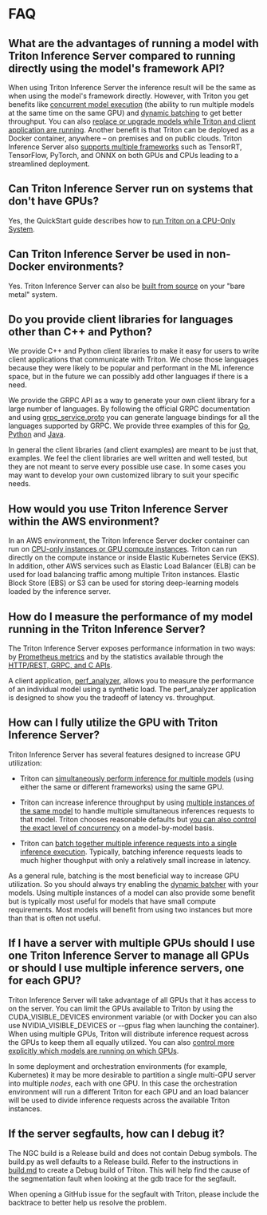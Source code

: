 <!--
# Copyright 2019-2021, NVIDIA CORPORATION & AFFILIATES. All rights reserved.
#
# Redistribution and use in source and binary forms, with or without
# modification, are permitted provided that the following conditions
# are met:
#  * Redistributions of source code must retain the above copyright
#    notice, this list of conditions and the following disclaimer.
#  * Redistributions in binary form must reproduce the above copyright
#    notice, this list of conditions and the following disclaimer in the
#    documentation and/or other materials provided with the distribution.
#  * Neither the name of NVIDIA CORPORATION nor the names of its
#    contributors may be used to endorse or promote products derived
#    from this software without specific prior written permission.
#
# THIS SOFTWARE IS PROVIDED BY THE COPYRIGHT HOLDERS ``AS IS'' AND ANY
# EXPRESS OR IMPLIED WARRANTIES, INCLUDING, BUT NOT LIMITED TO, THE
# IMPLIED WARRANTIES OF MERCHANTABILITY AND FITNESS FOR A PARTICULAR
# PURPOSE ARE DISCLAIMED.  IN NO EVENT SHALL THE COPYRIGHT OWNER OR
# CONTRIBUTORS BE LIABLE FOR ANY DIRECT, INDIRECT, INCIDENTAL, SPECIAL,
# EXEMPLARY, OR CONSEQUENTIAL DAMAGES (INCLUDING, BUT NOT LIMITED TO,
# PROCUREMENT OF SUBSTITUTE GOODS OR SERVICES; LOSS OF USE, DATA, OR
# PROFITS; OR BUSINESS INTERRUPTION) HOWEVER CAUSED AND ON ANY THEORY
# OF LIABILITY, WHETHER IN CONTRACT, STRICT LIABILITY, OR TORT
# (INCLUDING NEGLIGENCE OR OTHERWISE) ARISING IN ANY WAY OUT OF THE USE
# OF THIS SOFTWARE, EVEN IF ADVISED OF THE POSSIBILITY OF SUCH DAMAGE.
-->

# FAQ

## What are the advantages of running a model with Triton Inference Server compared to running directly using the model's framework API?

When using Triton Inference Server the inference result will be the
same as when using the model's framework directly. However, with
Triton you get benefits like [concurrent model
execution](architecture.md#concurrent-model-execution) (the ability to
run multiple models at the same time on the same GPU) and [dynamic
batching](model_configuration.md#dynamic-batcher) to get better
throughput. You can also [replace or upgrade models while Triton and
client application are running](model_management.md). Another benefit
is that Triton can be deployed as a Docker container, anywhere – on
premises and on public clouds. Triton Inference Server also [supports
multiple
frameworks](https://github.com/triton-inference-server/backend) such
as TensorRT, TensorFlow, PyTorch, and ONNX on both GPUs and CPUs
leading to a streamlined deployment.

## Can Triton Inference Server run on systems that don't have GPUs?

Yes, the QuickStart guide describes how to [run Triton on a CPU-Only
System](../getting_started/quickstart.md#run-on-cpu-only-system).

## Can Triton Inference Server be used in non-Docker environments?

Yes. Triton Inference Server can also be [built from
source](../customization_guide/build.md#building-without-docker) on your "bare metal"
system.

## Do you provide client libraries for languages other than C++ and Python?

We provide C++ and Python client libraries to make it easy for users
to write client applications that communicate with Triton. We chose
those languages because they were likely to be popular and performant
in the ML inference space, but in the future we can possibly add other
languages if there is a need.

We provide the GRPC API as a way to generate your own client library
for a large number of languages. By following the official GRPC
documentation and using
[grpc_service.proto](https://github.com/triton-inference-server/common/blob/main/protobuf/grpc_service.proto)
you can generate language bindings for all the languages supported by
GRPC. We provide three examples of this for
[Go](https://github.com/triton-inference-server/client/blob/main/src/grpc_generated/go), 
[Python](https://github.com/triton-inference-server/client/blob/main/src/python/examples/grpc_client.py) and
[Java](https://github.com/triton-inference-server/client/blob/main/src/grpc_generated/java).

In general the client libraries (and client examples) are meant to be
just that, examples. We feel the client libraries are well written and
well tested, but they are not meant to serve every possible use
case. In some cases you may want to develop your own customized
library to suit your specific needs.

## How would you use Triton Inference Server within the AWS environment?

In an AWS environment, the Triton Inference Server docker container
can run on [CPU-only instances or GPU compute
instances](../getting_started/quickstart.md#launch-triton). Triton can run directly on the
compute instance or inside Elastic Kubernetes Service (EKS). In
addition, other AWS services such as Elastic Load Balancer (ELB) can
be used for load balancing traffic among multiple Triton
instances. Elastic Block Store (EBS) or S3 can be used for storing
deep-learning models loaded by the inference server.

## How do I measure the performance of my model running in the Triton Inference Server?

The Triton Inference Server exposes performance information in two
ways: by [Prometheus metrics](metrics.md) and by the statistics
available through the [HTTP/REST, GRPC, and C
APIs](../customization_guide/inference_protocols.md).

A client application, [perf_analyzer](perf_analyzer.md), allows you to
measure the performance of an individual model using a synthetic
load. The perf_analyzer application is designed to show you the
tradeoff of latency vs. throughput.

## How can I fully utilize the GPU with Triton Inference Server?

Triton Inference Server has several features designed to increase
GPU utilization:

* Triton can [simultaneously perform inference for multiple
  models](architecture.md#concurrent-model-execution) (using either
  the same or different frameworks) using the same GPU.

* Triton can increase inference throughput by using [multiple
instances of the same
model](architecture.md#concurrent-model-execution) to handle multiple
simultaneous inferences requests to that model. Triton chooses
reasonable defaults but [you can also control the exact level of
concurrency](model_configuration.md#instance-groups) on a
model-by-model basis.

* Triton can [batch together multiple inference requests into a single
  inference execution](model_configuration.md#dynamic-batcher). Typically,
  batching inference requests leads to much higher thoughput with only
  a relatively small increase in latency.

As a general rule, batching is the most beneficial way to increase GPU
utilization. So you should always try enabling the [dynamic
batcher](model_configuration.md#dynamic-batcher) with your models. Using
multiple instances of a model can also provide some benefit but is
typically most useful for models that have small compute
requirements. Most models will benefit from using two instances but
more than that is often not useful.

## If I have a server with multiple GPUs should I use one Triton Inference Server to manage all GPUs or should I use multiple inference servers, one for each GPU?

Triton Inference Server will take advantage of all GPUs that it has
access to on the server. You can limit the GPUs available to Triton by
using the CUDA_VISIBLE_DEVICES environment variable (or with Docker
you can also use NVIDIA_VISIBLE_DEVICES or --gpus flag when launching
the container). When using multiple GPUs, Triton will distribute
inference request across the GPUs to keep them all equally
utilized. You can also [control more explicitly which models are
running on which GPUs](model_configuration.md#instance-groups).

In some deployment and orchestration environments (for example,
Kubernetes) it may be more desirable to partition a single multi-GPU
server into multiple *nodes*, each with one GPU. In this case the
orchestration environment will run a different Triton for each GPU and
an load balancer will be used to divide inference requests across the
available Triton instances.

## If the server segfaults, how can I debug it?

The NGC build is a Release build and does not contain Debug symbols. 
The build.py as well defaults to a Release build. Refer to the instructions
in [build.md](../customization_guide/build.md#building-with-debug-symbols) to create a Debug build
of Triton. This will help find the cause of the segmentation fault when
looking at the gdb trace for the segfault.

When opening a GitHub issue for the segfault with Triton, please include
the backtrace to better help us resolve the problem.
